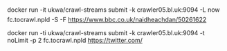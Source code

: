 


docker run -it ukwa/crawl-streams submit -k crawler05.bl.uk:9094 -L now fc.tocrawl.npld -S -F https://www.bbc.co.uk/naidheachdan/50261622

docker run -ti ukwa/crawl-streams submit -k crawler05.bl.uk:9094 -t noLimit -p 2 fc.tocrawl.npld https://twitter.com/



